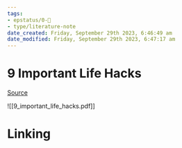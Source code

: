 ```yaml
---
tags: 
- epstatus/0-🌰
- type/literature-note
date_created: Friday, September 29th 2023, 6:46:49 am
date_modified: Friday, September 29th 2023, 6:47:17 am
---
```

# 9 Important Life Hacks
[Source](https://www.linkedin.com/posts/projectmanagementinformation_swipe-ugcPost-7113130842469638145-xfOc?utm_source=share&utm_medium=member_desktop)

![[9_important_life_hacks.pdf]]

# Linking

